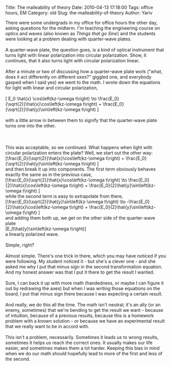 Title: The malleability of theory
Date: 2010-04-13 17:18:00
Tags: office hours, EM
Category: old
Slug: the-malleability-of-theory
Author: Yariv

There were some undergrads in my office for office hours the other day, asking questions for the  midterm. I'm teaching  the engineering course on optics and waves (also known as <span style="font-style: italic;">Things that go Sine</span>) and the students were looking at a problem dealing with  quarter-wave plates.<br /><br />A quarter-wave plate, the question goes, is a kind of optical  instrument that turns light with linear polarization into circular polarization. Show, it continues, that it also turns light with circular polarization linear.<br /><br />After a minute or two of discussing how a quarter-wave plate work ("what, does it act  differently on different <span style="font-style: italic;">axes</span>?" giggled one, and everybody gasped when I said yes) we went to the math. I wrote down the equations for light with linear and circular polarization,<br /><br />\[ E_0 \hat{x} \cos\left(kz-\omega t\right) \to \frac{E_0}{\sqrt{2}}\hat{x}\cos\left(kz-\omega t\right) + \frac{E_0}{\sqrt{2}}\hat{y}\sin\left(kz-\omega t\right) \]<br /><br />with a little arrow in between them to signify that the quarter-wave plate turns one into the other.<br /><br /><a name='more'></a><br /><br />This was acceptable, so we continued. What happens when light with circular polarization enters the plate? Well, we start out the other way:<br />\[\frac{E_0}{\sqrt{2}}\hat{x}\cos\left(kz-\omega t\right) +  \frac{E_0}{\sqrt{2}}\hat{y}\sin\left(kz-\omega t\right) \]<br />and then break it up into components. The first term obviously behaves exactly the same as in the previous case,<br />\[\frac{E_0}{\sqrt{2}}\hat{x}\cos\left(kz-\omega t\right) \to \frac{E_0}{2}\hat{x}\cos\left(kz-\omega t\right) +  \frac{E_0}{2}\hat{y}\sin\left(kz-\omega t\right) \]<br />while the second term is easy to extrapolate from there,<br />\[\frac{E_0}{\sqrt{2}}\hat{y}\sin\left(kz-\omega t\right) \to -\frac{E_0}{2}\hat{x}\cos\left(kz-\omega t\right) +  \frac{E_0}{2}\hat{y}\sin\left(kz-\omega t\right) \]<br />and adding them both up, we get on the other side of the quarter-wave plate<br />\[E_0\hat{y}\sin\left(kz-\omega t\right)\]<br />a linearly polarized wave.<br /><br />Simple, right?<br /><br />Almost simple. There's one trick in there, which you may have noticed if you were following. My student noticed it - but she's a clever one - and she asked me why I put that minus sign in the second transformation equation. And my honest answer was that I put it there to get the result I wanted.<br /><br />Sure, I can back it up with more math (handedness, or maybe I can figure it out by redrawing the axes) but when I was writing those equations on the board, I put that minus sign there because I was expecting a certain result.<br /><br />And really, we do this all the time. The math isn't neutral; it's an ally (or an enemy, sometimes) that we're bending to get the result we want - because of intuition, because of a previous results, because this is a homework problem with a known solution - or because we have an experimental result that we really want to be in accord with.<br /><br />This isn't a problem, necessarily. Sometimes it leads us to wrong results, sometimes it helps us reach the correct ones. It usually makes our life easier, and sometimes makes them a lot harder. Keeping this bias in mind when we do our math should hopefully lead to more of the first and less of the second.
